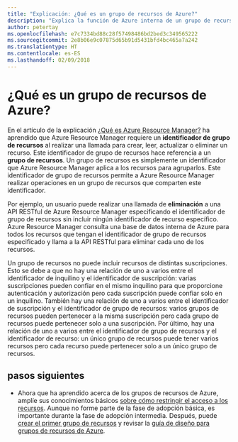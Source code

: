 ```yaml
---
title: "Explicación: ¿Qué es un grupo de recursos de Azure?"
description: "Explica la función de Azure interna de un grupo de recursos"
author: petertay
ms.openlocfilehash: e7c7334bd88c28f57498486bd2bed3c349565222
ms.sourcegitcommit: 2e8b06e9c07875d65b91d5431bfd4bc465a7a242
ms.translationtype: HT
ms.contentlocale: es-ES
ms.lasthandoff: 02/09/2018
---
```

# <a name="what-is-an-azure-resource-group"></a>¿Qué es un grupo de recursos de Azure?

En el artículo de la explicación [¿Qué es Azure Resource Manager?](resource-manager-explainer.md) ha aprendido que Azure Resource Manager requiere un **identificador de grupo de recursos** al realizar una llamada para crear, leer, actualizar o eliminar un recurso. Este identificador de grupo de recursos hace referencia a un **grupo de recursos**. Un grupo de recursos es simplemente un identificador que Azure Resource Manager aplica a los recursos para agruparlos. Este identificador de grupo de recursos permite a Azure Resource Manager realizar operaciones en un grupo de recursos que comparten este identificador.

Por ejemplo, un usuario puede realizar una llamada de **eliminación** a una API RESTful de Azure Resource Manager especificando el identificador de grupo de recursos sin incluir ningún identificador de recurso específico. Azure Resource Manager consulta una base de datos interna de Azure para todos los recursos que tengan el identificador de grupo de recursos especificado y llama a la API RESTful para eliminar cada uno de los recursos.

Un grupo de recursos no puede incluir recursos de distintas suscripciones. Esto se debe a que no hay una relación de uno a varios entre el identificador de inquilino y el identificador de suscripción: varias suscripciones pueden confiar en el mismo inquilino para que proporcione autenticación y autorización pero cada suscripción puede confiar solo en un inquilino. También hay una relación de uno a varios entre el identificador de suscripción y el identificador de grupo de recursos: varios grupos de recursos pueden pertenecer a la misma suscripción pero cada grupo de recursos puede pertenecer solo a una suscripción. Por último, hay una relación de uno a varios entre el identificador de grupo de recursos y el identificador de recurso: un único grupo de recursos puede tener varios recursos pero cada recurso puede pertenecer solo a un único grupo de recursos.

## <a name="next-steps"></a>pasos siguientes

* Ahora que ha aprendido acerca de los grupos de recursos de Azure, amplíe sus conocimientos básicos [sobre cómo restringir el acceso a los recursos](/azure/active-directory/active-directory-understanding-resource-access?toc=/azure/architecture/cloud-adoption-guide/toc.json). Aunque no forme parte de la fase de adopción básica, es importante durante la fase de adopción intermedia. Después, puede [crear el primer grupo de recursos](/azure/azure-resource-manager/resource-group-portal?toc=/azure/architecture/cloud-adoption-guide/toc.json) y revisar la [guía de diseño para grupos de recursos de Azure](resource-group.md).
